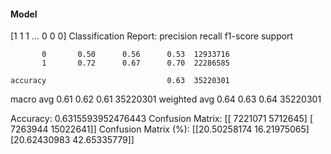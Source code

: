 #### Model
[1 1 1 ... 0 0 0]
Classification Report:
              precision    recall  f1-score   support

           0       0.50      0.56      0.53  12933716
           1       0.72      0.67      0.70  22286585

    accuracy                           0.63  35220301
   macro avg       0.61      0.62      0.61  35220301
weighted avg       0.64      0.63      0.64  35220301

Accuracy: 0.6315593952476443
Confusion Matrix:
[[ 7221071  5712645]
 [ 7263944 15022641]]
Confusion Matrix (%):
[[20.50258174 16.21975065]
 [20.62430983 42.65335779]]
